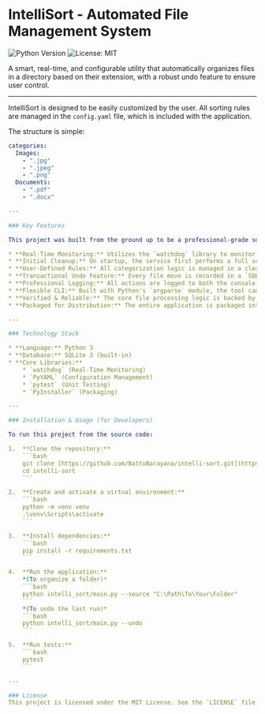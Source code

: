 # IntelliSort - Automated File Management System

![Python Version](https://img.shields.io/badge/python-3.9+-blue.svg)
![License: MIT](https://img.shields.io/badge/License-MIT-yellow.svg)

A smart, real-time, and configurable utility that automatically organizes files in a directory based on their extension, with a robust undo feature to ensure user control.

---

 <!-- 🔧 Configuration -->

IntelliSort is designed to be easily customized by the user. All sorting rules are managed in the `config.yaml` file, which is included with the application.

The structure is simple:

```yaml
categories:
  Images:
    - ".jpg"
    - ".jpeg"
    - ".png"
  Documents:
    - ".pdf"
    - ".docx"

---

### Key Features

This project was built from the ground up to be a professional-grade software utility, demonstrating a full range of development skills:

* **Real-Time Monitoring:** Utilizes the `watchdog` library to monitor a target directory and organize new files the instant they are created or downloaded.
* **Initial Cleanup:** On startup, the service first performs a full scan to organize all pre-existing files before beginning real-time monitoring.
* **User-Defined Rules:** All categorization logic is managed in a clean, human-readable `config.yaml` file, allowing users to easily define their own rules without touching the source code.
* **Transactional Undo Feature:** Every file move is recorded in a `SQLite` database. A command-line flag (`--undo`) allows the user to safely revert the entire last organization session, including the removal of newly created empty folders.
* **Professional Logging:** All actions are logged to both the console and a persistent `organizer.log` file, with different log levels for routine operations (`INFO`), recoverable issues (`WARNING`), and critical failures (`ERROR`).
* **Flexible CLI:** Built with Python's `argparse` module, the tool can be pointed at any directory, making it a flexible and reusable utility.
* **Verified & Reliable:** The core file processing logic is backed by automated `unit tests` written with the `pytest` framework to ensure reliability and prevent regressions.
* **Packaged for Distribution:** The entire application is packaged into a standalone Windows executable (`.exe`) using `PyInstaller`, allowing it to be run on any Windows machine without needing Python or any libraries installed.

---

### Technology Stack

* **Language:** Python 3
* **Database:** SQLite 3 (built-in)
* **Core Libraries:**
    * `watchdog` (Real-Time Monitoring)
    * `PyYAML` (Configuration Management)
    * `pytest` (Unit Testing)
    * `PyInstaller` (Packaging)

---

### Installation & Usage (for Developers)

To run this project from the source code:

1.  **Clone the repository:**
    ```bash
    git clone [https://github.com/BattuNarayana/intelli-sort.git](https://github.com/BattuNarayana/intelli-sort.git)
    cd intelli-sort
    ```

2.  **Create and activate a virtual environment:**
    ```bash
    python -m venv venv
    .\venv\Scripts\activate
    ```

3.  **Install dependencies:**
    ```bash
    pip install -r requirements.txt
    ```

4.  **Run the application:**
    *(To organize a folder)*
    ```bash
    python intelli_sort/main.py --source "C:\Path\To\Your\Folder"
    ```
    *(To undo the last run)*
    ```bash
    python intelli_sort/main.py --undo
    ```

5.  **Run tests:**
    ```bash
    pytest
    ```

---

### License
This project is licensed under the MIT License. See the `LICENSE` file for details.